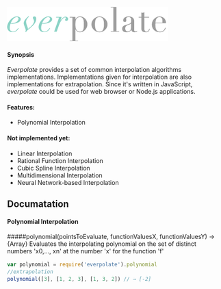 ![everpolate](https://raw.githubusercontent.com/BorisChumichev/everpolate/master/everpolate-logo.png)

#### Synopsis

*Everpolate* provides a set of common interpolation algorithms implementations. Implementations given for interpolation are also implementations for extrapolation. Since it's written in JavaScript, *everpolate* could be used for web browser or Node.js applications. 

#### Features:

* Polynomial Interpolation

#### Not implemented yet:

* Linear Interpolation
* Rational Function Interpolation 
* Cubic Spline Interpolation
* Multidimensional Interpolation
* Neural Network-based Interpolation

## Documatation
#### Polynomial Interpolation
#####polynomial(pointsToEvaluate, functionValuesX, functionValuesY) → {Array}
Evaluates the interpolating polynomial on the set of distinct numbers 'x0,..., xn' at the
number 'x' for the function 'f'

```javascript
var polynomial = require('everpolate').polynomial
//extrapolation
polynomial([3], [1, 2, 3], [1, 3, 2]) // → [-2]
	


